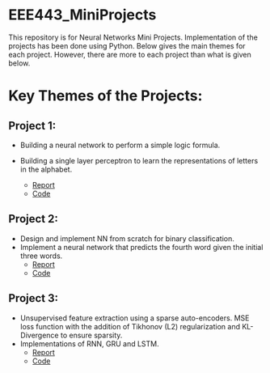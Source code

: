# EEE443_MiniProjects

This repository is for Neural Networks Mini Projects. Implementation of the projects has been done using Python. Below gives the main themes for each project. However, there are more to each project than what is given below.


# Key Themes of the Projects:

## __Project 1:__

- Building a neural network to perform a simple logic formula.
- Building a single layer perceptron to learn the representations of letters in the alphabet.

  - [Report](https://github.com/Attakuan/EEE443_MiniProjects/blob/main/EEE443-Project1/Atakan_Topcu_EEE443_Assignment1.pdf)
  - [Code](https://github.com/Attakuan/EEE443_MiniProjects/blob/main/EEE443-Project1/Atakan_Topcu_21803095_hw_1.py)


## __Project 2:__
- Design and implement NN from scratch for binary classification.
- Implement a neural network that predicts the fourth word given the initial three words.
  - [Report](https://github.com/Attakuan/EEE443_MiniProjects/blob/main/EEE443-Project2/Atakan_Topcu_EEE443_Assignment2.pdf)
  - [Code](https://github.com/Attakuan/EEE443_MiniProjects/blob/main/EEE443-Project2/Atakan_Topcu_21803095_hw_2.py)


## __Project 3:__
- Unsupervised feature extraction using a sparse auto-encoders. MSE loss function with the addition of Tikhonov (L2) regularization and KL-Divergence to ensure sparsity.
- Implementations of RNN, GRU and LSTM.
  - [Report](https://github.com/Attakuan/EEE443_MiniProjects/blob/main/EEE443-Project3/Atakan_Topcu_EEE443_Assignment3.pdf)
  - [Code](https://github.com/Attakuan/EEE443_MiniProjects/blob/main/EEE443-Project3/Atakan_Topcu_21803095_hw3.py)
